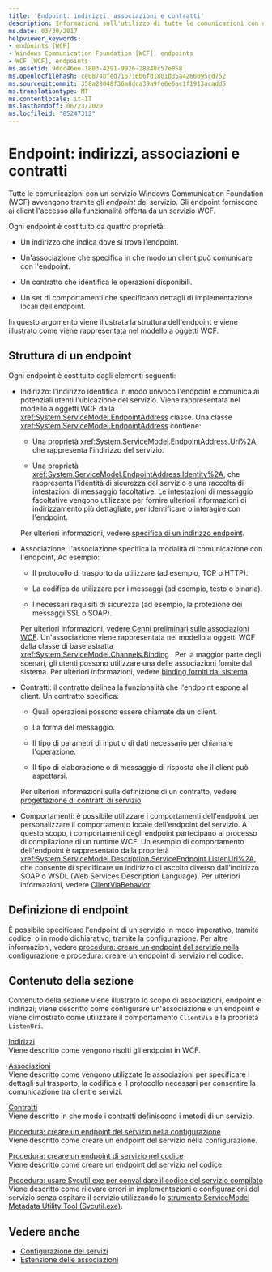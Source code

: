 ```yaml
---
title: 'Endpoint: indirizzi, associazioni e contratti'
description: Informazioni sull'utilizzo di tutte le comunicazioni con un servizio WCF tramite gli endpoint del servizio, che forniscono ai client l'accesso alla funzionalità offerta dal servizio.
ms.date: 03/30/2017
helpviewer_keywords:
- endpoints [WCF]
- Windows Communication Foundation [WCF], endpoints
- WCF [WCF], endpoints
ms.assetid: 9ddc46ee-1883-4291-9926-28848c57e858
ms.openlocfilehash: ce0874bfed716716b6fd1801b35a4266095cd752
ms.sourcegitcommit: 358a28048f36a8dca39a9fe6e6ac1f1913acadd5
ms.translationtype: MT
ms.contentlocale: it-IT
ms.lasthandoff: 06/23/2020
ms.locfileid: "85247312"
---
```

# <a name="endpoints-addresses-bindings-and-contracts"></a>Endpoint: indirizzi, associazioni e contratti

Tutte le comunicazioni con un servizio Windows Communication Foundation (WCF) avvengono tramite gli *endpoint* del servizio. Gli endpoint forniscono ai client l'accesso alla funzionalità offerta da un servizio WCF.

Ogni endpoint è costituito da quattro proprietà:

- Un indirizzo che indica dove si trova l'endpoint.

- Un'associazione che specifica in che modo un client può comunicare con l'endpoint.

- Un contratto che identifica le operazioni disponibili.

- Un set di comportamenti che specificano dettagli di implementazione locali dell'endpoint.

In questo argomento viene illustrata la struttura dell'endpoint e viene illustrato come viene rappresentata nel modello a oggetti WCF.

## <a name="the-structure-of-an-endpoint"></a>Struttura di un endpoint

Ogni endpoint è costituito dagli elementi seguenti:

- Indirizzo: l'indirizzo identifica in modo univoco l'endpoint e comunica ai potenziali utenti l'ubicazione del servizio. Viene rappresentata nel modello a oggetti WCF dalla <xref:System.ServiceModel.EndpointAddress> classe. Una classe <xref:System.ServiceModel.EndpointAddress> contiene:

  - Una proprietà <xref:System.ServiceModel.EndpointAddress.Uri%2A>, che rappresenta l'indirizzo del servizio.

  - Una proprietà <xref:System.ServiceModel.EndpointAddress.Identity%2A>, che rappresenta l'identità di sicurezza del servizio e una raccolta di intestazioni di messaggio facoltative. Le intestazioni di messaggio facoltative vengono utilizzate per fornire ulteriori informazioni di indirizzamento più dettagliate, per identificare o interagire con l'endpoint.

  Per ulteriori informazioni, vedere [specifica di un indirizzo endpoint](../specifying-an-endpoint-address.md).

- Associazione: l'associazione specifica la modalità di comunicazione con l'endpoint, Ad esempio:

  - Il protocollo di trasporto da utilizzare (ad esempio, TCP o HTTP).

  - La codifica da utilizzare per i messaggi (ad esempio, testo o binaria).

  - I necessari requisiti di sicurezza (ad esempio, la protezione dei messaggi SSL o SOAP).

  Per ulteriori informazioni, vedere [Cenni preliminari sulle associazioni WCF](../bindings-overview.md). Un'associazione viene rappresentata nel modello a oggetti WCF dalla classe di base astratta <xref:System.ServiceModel.Channels.Binding> . Per la maggior parte degli scenari, gli utenti possono utilizzare una delle associazioni fornite dal sistema. Per ulteriori informazioni, vedere [binding forniti dal sistema](../system-provided-bindings.md).

- Contratti: il contratto delinea la funzionalità che l'endpoint espone al client. Un contratto specifica:

  - Quali operazioni possono essere chiamate da un client.

  - La forma del messaggio.

  - Il tipo di parametri di input o di dati necessario per chiamare l'operazione.

  - Il tipo di elaborazione o di messaggio di risposta che il client può aspettarsi.

  Per ulteriori informazioni sulla definizione di un contratto, vedere [progettazione di contratti di servizio](../designing-service-contracts.md).

- Comportamenti: è possibile utilizzare i comportamenti dell'endpoint per personalizzare il comportamento locale dell'endpoint del servizio. A questo scopo, i comportamenti degli endpoint partecipano al processo di compilazione di un runtime WCF. Un esempio di comportamento dell'endpoint è rappresentato dalla proprietà <xref:System.ServiceModel.Description.ServiceEndpoint.ListenUri%2A>, che consente di specificare un indirizzo di ascolto diverso dall'indirizzo SOAP o WSDL (Web Services Description Language). Per ulteriori informazioni, vedere [ClientViaBehavior](../diagnostics/wmi/clientviabehavior.md).

## <a name="defining-endpoints"></a>Definizione di endpoint

È possibile specificare l'endpoint di un servizio in modo imperativo, tramite codice, o in modo dichiarativo, tramite la configurazione. Per altre informazioni, vedere [procedura: creare un endpoint del servizio nella configurazione](how-to-create-a-service-endpoint-in-configuration.md) e [procedura: creare un endpoint di servizio nel codice](how-to-create-a-service-endpoint-in-code.md).

## <a name="in-this-section"></a>Contenuto della sezione

Contenuto della sezione viene illustrato lo scopo di associazioni, endpoint e indirizzi; viene descritto come configurare un'associazione e un endpoint e viene dimostrato come utilizzare il comportamento `ClientVia` e la proprietà `ListenUri`.

[Indirizzi](endpoint-addresses.md)\
Viene descritto come vengono risolti gli endpoint in WCF.

[Associazioni](bindings.md)\
Viene descritto come vengono utilizzate le associazioni per specificare i dettagli sul trasporto, la codifica e il protocollo necessari per consentire la comunicazione tra client e servizi.

[Contratti](contracts.md)\
Viene descritto in che modo i contratti definiscono i metodi di un servizio.

[Procedura: creare un endpoint del servizio nella configurazione](how-to-create-a-service-endpoint-in-configuration.md)\
Viene descritto come creare un endpoint del servizio nella configurazione.

[Procedura: creare un endpoint di servizio nel codice](how-to-create-a-service-endpoint-in-code.md)\
Viene descritto come creare un endpoint del servizio nel codice.

[Procedura: usare Svcutil.exe per convalidare il codice del servizio compilato](how-to-use-svcutil-exe-to-validate-compiled-service-code.md)\
Viene descritto come rilevare errori in implementazioni e configurazioni del servizio senza ospitare il servizio utilizzando lo [strumento ServiceModel Metadata Utility Tool (Svcutil.exe)](../servicemodel-metadata-utility-tool-svcutil-exe.md).

## <a name="see-also"></a>Vedere anche

- [Configurazione dei servizi](../configuring-services.md)
- [Estensione delle associazioni](../extending/extending-bindings.md)
